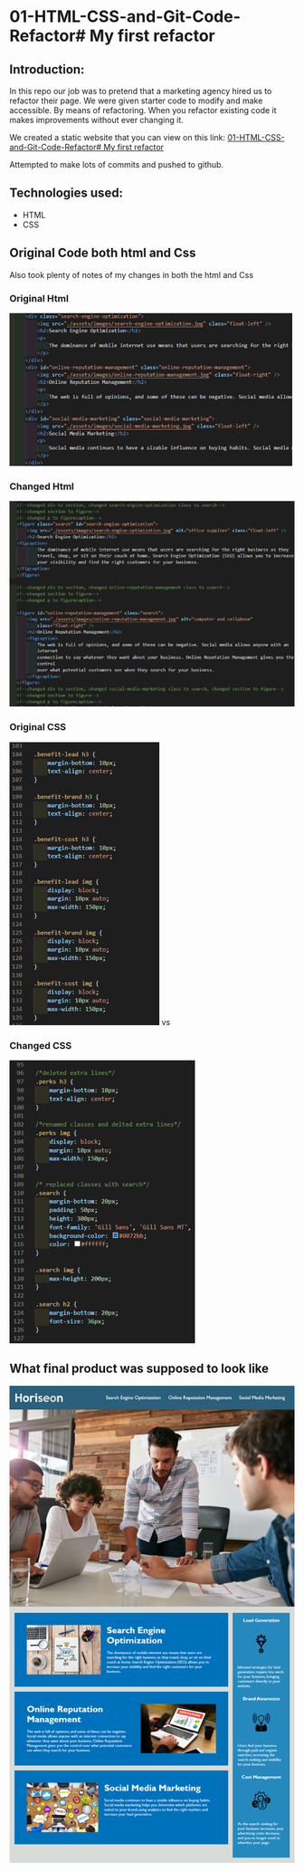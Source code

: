 # 01-HTML-CSS-and-Git-Code-Refactor# My first refactor

## Introduction:

In this repo our job was to pretend that a marketing agency hired us to refactor their page. We were given starter code to modify and make accessible. By means of refactoring. When you refactor existing code it makes improvements without ever changing it. 

We created a static website that you can view on this link: [01-HTML-CSS-and-Git-Code-Refactor# My first refactor
](https://killjoyangel.github.io/01-HTML-CSS-and-Git-Code-Refactor/)

Attempted to make lots of commits and pushed to github. 

## Technologies used:
* HTML
* CSS

## Original Code both html and Css

Also took plenty of notes of my changes in both the html and Css

### Original Html
![Changed HTML](./assets/images/orightml2.PNG)

### Changed Html
![Changed HTML](./assets/images/changedhtml2.PNG)

### Original CSS
![Changed CSS](./assets/images/origcss2.PNG) vs

### Changed CSS
![Changed CSS](./assets/images/updatedcss2.PNG)

## What final product was supposed to look like
![Changed CSS](./assets/images/01-html-css-git-homework-demo.png)




